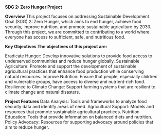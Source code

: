 **SDG 2: Zero Hunger Project**

**Overview**
This project focuses on addressing Sustainable Development Goal (SDG) 2: Zero Hunger, which aims to end hunger, achieve food security, improve nutrition, and promote sustainable agriculture by 2030. Through this project, we are committed to contributing to a world where everyone has access to sufficient, safe, and nutritious food.

**Key Objectives**
**The objectives of this project are:**

Eradicate Hunger: Develop innovative solutions to provide food access to underserved communities and reduce hunger globally.
Sustainable Agriculture: Promote and support the development of sustainable agricultural practices that enhance food production while conserving natural resources.
Improve Nutrition: Ensure that people, especially children and vulnerable groups, have access to diverse and nutrient-rich food.
Resilience to Climate Change: Support farming systems that are resilient to climate change and natural disasters.

**Project Features**
Data Analysis: Tools and frameworks to analyze food security data and identify areas of need.
Agricultural Support: Models and resources that promote sustainable agricultural practices.
Nutrition Education: Tools that provide information on balanced diets and nutrition.
Policy Advocacy: Resources for supporting advocacy around policies that aim to reduce hunger.
